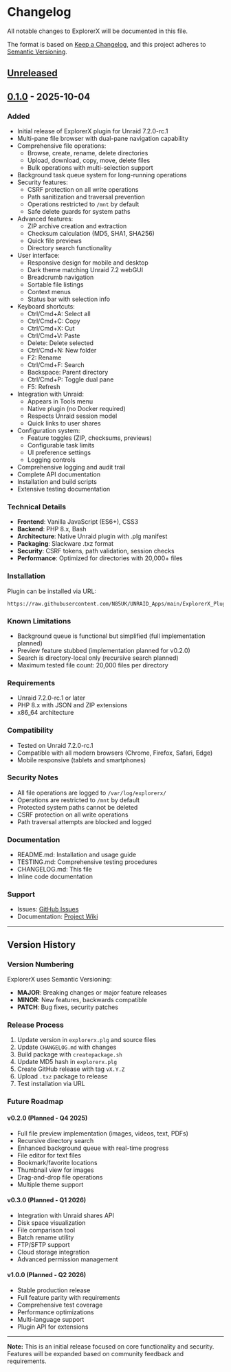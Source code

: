 # Changelog

All notable changes to ExplorerX will be documented in this file.

The format is based on [Keep a Changelog](https://keepachangelog.com/en/1.0.0/),
and this project adheres to [Semantic Versioning](https://semver.org/spec/v2.0.0.html).

## [Unreleased]

## [0.1.0] - 2025-10-04

### Added

- Initial release of ExplorerX plugin for Unraid 7.2.0-rc.1
- Multi-pane file browser with dual-pane navigation capability
- Comprehensive file operations:
  - Browse, create, rename, delete directories
  - Upload, download, copy, move, delete files
  - Bulk operations with multi-selection support
- Background task queue system for long-running operations
- Security features:
  - CSRF protection on all write operations
  - Path sanitization and traversal prevention
  - Operations restricted to `/mnt` by default
  - Safe delete guards for system paths
- Advanced features:
  - ZIP archive creation and extraction
  - Checksum calculation (MD5, SHA1, SHA256)
  - Quick file previews
  - Directory search functionality
- User interface:
  - Responsive design for mobile and desktop
  - Dark theme matching Unraid 7.2 webGUI
  - Breadcrumb navigation
  - Sortable file listings
  - Context menus
  - Status bar with selection info
- Keyboard shortcuts:
  - Ctrl/Cmd+A: Select all
  - Ctrl/Cmd+C: Copy
  - Ctrl/Cmd+X: Cut
  - Ctrl/Cmd+V: Paste
  - Delete: Delete selected
  - Ctrl/Cmd+N: New folder
  - F2: Rename
  - Ctrl/Cmd+F: Search
  - Backspace: Parent directory
  - Ctrl/Cmd+P: Toggle dual pane
  - F5: Refresh
- Integration with Unraid:
  - Appears in Tools menu
  - Native plugin (no Docker required)
  - Respects Unraid session model
  - Quick links to user shares
- Configuration system:
  - Feature toggles (ZIP, checksums, previews)
  - Configurable task limits
  - UI preference settings
  - Logging controls
- Comprehensive logging and audit trail
- Complete API documentation
- Installation and build scripts
- Extensive testing documentation

### Technical Details

- **Frontend**: Vanilla JavaScript (ES6+), CSS3
- **Backend**: PHP 8.x, Bash
- **Architecture**: Native Unraid plugin with .plg manifest
- **Packaging**: Slackware .txz format
- **Security**: CSRF tokens, path validation, session checks
- **Performance**: Optimized for directories with 20,000+ files

### Installation

Plugin can be installed via URL:

```text
https://raw.githubusercontent.com/N85UK/UNRAID_Apps/main/ExplorerX_Plugin/explorerx.plg
```

### Known Limitations

- Background queue is functional but simplified (full implementation planned)
- Preview feature stubbed (implementation planned for v0.2.0)
- Search is directory-local only (recursive search planned)
- Maximum tested file count: 20,000 files per directory

### Requirements

- Unraid 7.2.0-rc.1 or later
- PHP 8.x with JSON and ZIP extensions
- x86_64 architecture

### Compatibility

- Tested on Unraid 7.2.0-rc.1
- Compatible with all modern browsers (Chrome, Firefox, Safari, Edge)
- Mobile responsive (tablets and smartphones)

### Security Notes

- All file operations are logged to `/var/log/explorerx/`
- Operations are restricted to `/mnt` by default
- Protected system paths cannot be deleted
- CSRF protection on all write operations
- Path traversal attempts are blocked and logged

### Documentation

- README.md: Installation and usage guide
- TESTING.md: Comprehensive testing procedures
- CHANGELOG.md: This file
- Inline code documentation

### Support

- Issues: [GitHub Issues](https://github.com/N85UK/UNRAID_Apps/issues)
- Documentation: [Project Wiki](https://github.com/N85UK/UNRAID_Apps/wiki)

---

## Version History

### Version Numbering

ExplorerX uses Semantic Versioning:

- **MAJOR**: Breaking changes or major feature releases
- **MINOR**: New features, backwards compatible
- **PATCH**: Bug fixes, security patches

### Release Process

1. Update version in `explorerx.plg` and source files
2. Update `CHANGELOG.md` with changes
3. Build package with `createpackage.sh`
4. Update MD5 hash in `explorerx.plg`
5. Create GitHub release with tag `vX.Y.Z`
6. Upload `.txz` package to release
7. Test installation via URL

### Future Roadmap

#### v0.2.0 (Planned - Q4 2025)

- Full file preview implementation (images, videos, text, PDFs)
- Recursive directory search
- Enhanced background queue with real-time progress
- File editor for text files
- Bookmark/favorite locations
- Thumbnail view for images
- Drag-and-drop file operations
- Multiple theme support

#### v0.3.0 (Planned - Q1 2026)

- Integration with Unraid shares API
- Disk space visualization
- File comparison tool
- Batch rename utility
- FTP/SFTP support
- Cloud storage integration
- Advanced permission management

#### v1.0.0 (Planned - Q2 2026)

- Stable production release
- Full feature parity with requirements
- Comprehensive test coverage
- Performance optimizations
- Multi-language support
- Plugin API for extensions

---

**Note:** This is an initial release focused on core functionality and security.
Features will be expanded based on community feedback and requirements.

[Unreleased]: https://github.com/N85UK/UNRAID_Apps/compare/v0.1.0...HEAD
[0.1.0]: https://github.com/N85UK/UNRAID_Apps/releases/tag/v0.1.0
